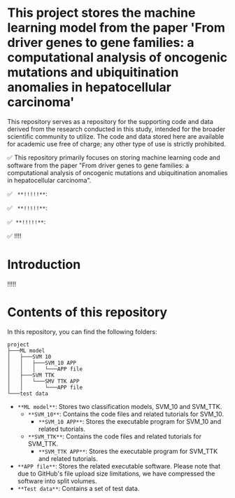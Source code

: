 # This project stores the machine learning model from the paper 'From driver genes to gene families: a computational analysis of oncogenic mutations and ubiquitination anomalies in hepatocellular carcinoma'
This repository serves as a repository for the supporting code and data derived from the research conducted in this study, intended for the broader scientific community to utilize. The code and data stored here are available for academic use free of charge; any other type of use is strictly prohibited.

✅
This repository primarily focuses on storing machine learning code and software from the paper "From driver genes to gene families: a computational analysis of oncogenic mutations and ubiquitination anomalies in hepatocellular carcinoma".

✅
` **!!!!!**`: 
 
✅
` **!!!!!**`: 

✅` **!!!!!**`: 
 
✅
 !!!!

# Introduction

!!!!!


# Contents of this repository
In this repository, you can find the following folders:
```
project
├───ML model
│   ├───SVM 10 
│   │   ├───SVM_10 APP
│   │   │   └───APP file
│   ├───SVM TTK
│   │   └───SMV TTK APP
│   │       └───APP file
└───test data
```


- `**ML model**`: Stores two classification models, SVM_10 and SVM_TTK.
  - `**SVM_10**`: Contains the code files and related tutorials for SVM_10.
    - `**SVM_10 APP**`: Stores the executable program for SVM_10 and related tutorials.
  - `**SVM_TTK**`: Contains the code files and related tutorials for SVM_TTK.
    - `**SVM_TTK APP**`: Stores the executable program for SVM_TTK and related tutorials.
- `**APP file**`: Stores the related executable software. Please note that due to GitHub's file upload size limitations, we have compressed the software into split volumes.
- `**Test data**`: Contains a set of test data.
